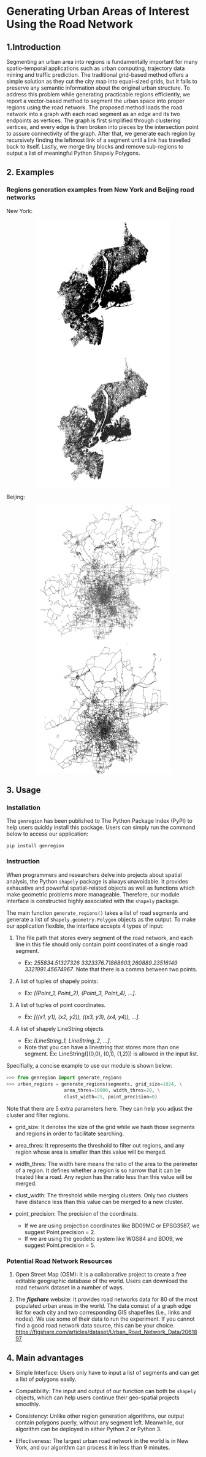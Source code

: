 
# Generating Urban Areas of Interest Using the Road Network

## 1.Introduction

Segmenting an urban area into regions is fundamentally important
for many spatio-temporal applications such as urban computing,
trajectory data mining and traffic prediction. The traditional grid-based method offers a simple solution as they cut the city map into
equal-sized grids, but it fails to preserve any semantic information about the original urban structure. To address this problem
while generating practicable regions efficiently, we report a vector-based method to segment the urban space into proper regions using
the road network. The proposed method loads the road network
into a graph with each road segment as an edge and its two endpoints as vertices. The graph is first simplified through clustering
vertices, and every edge is then broken into pieces by the intersection point to assure connectivity of the graph. After that, we
generate each region by recursively finding the leftmost link of a
segment until a link has travelled back to itself. Lastly, we merge
tiny blocks and remove sub-regions to output a list of meaningful
Python Shapely Polygons.

## 2. Examples

### Regions generation examples from New York and Beijing road networks

New York:
<p align="center">
    <img align="center" src="result/newyork_links.png" width="350" height="350" alt="New York Road Network" style="margin:0 auto"/>
    <img align="center" src="./result/newyork_polygons.png" width="350" height="350" alt="New York Urban Regions" style="margin:0 auto"/>  
</p>

Beijing:
<p align="center">
    <img align="center" src="result/beijing_links.png" width="350" height="350" alt="Beijing Road Network" style="margin:0 auto"/>
    <img align="center" src="./result/beijing_polygons.png" width="350" height="350" alt="Beijing Urban Regions" style="margin:0 auto"/>  
</p>

## 3. Usage

### Installation

The `genregion` has been published to The Python Package Index (PyPI) to help users quickly install this package. Users can simply run the command below to access our application:

```shell
pip install genregion
```

### Instruction

When programmers and researchers delve into projects about spatial analysis, the Python `shapely` package is always unavoidable. It provides exhaustive and powerful spatial-related objects as well as functions which make geometric problems more manageable. Therefore, our module interface is constructed highly associated with the `shapely` package.  

The main function `generate_regions()` takes a list of road segments and generate a list of `Shapely.geometry.Polygon` objects as the output. To make our application flexible, the interface accepts 4 types of input:

1. The file path that stores every segment of the road network, and each line in this file should only contain point coordinates of a single road segment.
    * Ex: _255834.51327326 3323376.71868603,260889.23516149 3321991.45674967_.
        Note that there is a comma between two points.

2. A list of tuples of shapely points:
    * Ex: _[(Point_1, Point_2), (Point_3, Point_4), ...]_.

3. A list of tuples of point coordinates.
    * Ex: _[((x1, y1), (x2, y2)), ((x3, y3), (x4, y4)), ...]_.

4. A list of shapely LineString objects.
    * Ex: _[LineString_1, LineString_2, ...]_.
    * Note that you can have a linestring that stores more than one segment.
    Ex: LineString([(0,0), (0,1), (1,2)]) is allowed in the input list.

Specifially, a concise example to use our module is shown below:

```python
>>> from genregion import generate_regions
>>> urban_regions = generate_regions(segments, grid_size=1024, \
                     area_thres=10000, width_thres=20, \
                     clust_width=25, point_precision=0)
```

Note that there are 5 extra parameters here. They can help you adjust the cluster and filter regions.

* grid_size: It denotes the size of the grid while we hash those segments and regions in order to facilitate searching.

* area_thres: It represents the threshold to filter out regions, and any region whose area is smaller than this value will be merged.

* width_thres: The width here means the ratio of the area to the perimeter of a region.
It defines whether a region is so narrow that it can be treated like a road. Any region has the ratio less than this value will be merged.

* clust_width: The threshold while merging clusters. Only two clusters have distance less than this value can be merged to a new cluster.

* point_precision: The precision of the coordinate.
  * If we are using projection coordinates like BD09MC or EPSG3587, we suggest Point.precision = 2.
  * If we are using the geodetic system like WGS84 and BD09, we suggest Point.precision = 5.

### Potential Road Network Resources

1. Open Street Map (OSM): It is a collaborative project to create a free editable geographic database of the world. Users can download the road network dataset in a number of ways. 

2. The ***figshare*** website: It provides road networks data for 80 of the most populated urban areas in the world. The data consist of a graph edge list for each city and two corresponding GIS shapefiles (i.e., links and nodes). We use some of their data to run the experiment. If you cannot find a good road network data source, this can be your choice. <https://figshare.com/articles/dataset/Urban_Road_Network_Data/2061897>

## 4. Main advantages

* Simple Interface: Users only have to input a list of segments and can get a list of polygons easily.

* Compatibility: The input and output of our function can both be `shapely` objects, which can help users continue their geo-spatial projects smoothly.

* Consistency: Unlike other region generation algorithms, our output contain polygons puerly, without any segment left. Meanwhile, our algorithm can be deployed in either Python 2 or Python 3.

* Effectiveness: The largest urban road network in the world is in New York, and our algorithm can process it in less than 9 minutes.
